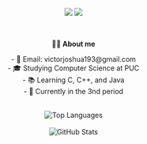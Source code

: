 

  <p align="center">
     <img src="https://github.com/user-attachments/assets/a6503af-9503-438b-9ee1-75120019fac7">
    <img src="https://readme-typing-svg.herokuapp.com?font=Fira+Code&size=50&color=FF610B&center=true&vCenter=true&width=1200&height=100&lines=Hello!+My+name+is+Joshua+Victor;">
  </p>

  <br>

  <p align="center">
    <b>👨‍💻 About me</b>
  </p>

  <p align="center">
    - 📧 Email: victorjoshua193@gmail.com <br>
    - 🎓 Studying Computer Science at PUC <br>
    - 📚 Learning C, C++, and Java <br>
    - 📅 Currently in the 3nd period <br>
  </p>

  <br>

  <div align="center">
    <img src="https://github-readme-stats.vercel.app/api/top-langs/?username=Joshua-victor&layout=compact&theme=dark" alt="Top Languages" />
  </div>

  <br>

  <div align="center">
    <img src="https://github-readme-stats.vercel.app/api?username=Joshua-victor&show_icons=true&theme=dark" alt="GitHub Stats" />
  </div>

  <br>

  
